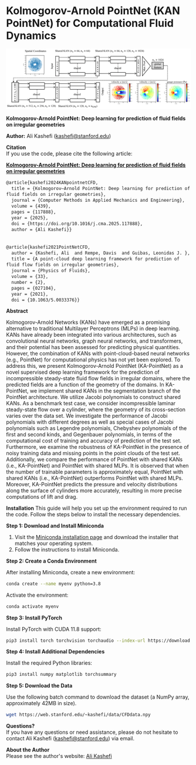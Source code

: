 # Kolmogorov-Arnold PointNet (KAN PointNet) for Computational Fluid Dynamics
![pic](./PointNetKAN.png)

**Kolmogorov-Arnold PointNet: Deep learning for prediction of fluid fields on irregular geometries**

**Author:** Ali Kashefi (kashefi@stanford.edu) 

**Citation** <br>
If you use the code, please cite the following article: <br>

**[Kolmogorov-Arnold PointNet: Deep learning for prediction of fluid fields on irregular geometries](https://doi.org/10.1016/j.cma.2025.117888)**

    @article{kashefi2024KANpointnetCFD,
      title = {Kolmogorov–Arnold PointNet: Deep learning for prediction of fluid fields on irregular geometries},
      journal = {Computer Methods in Applied Mechanics and Engineering},
      volume = {439},
      pages = {117888},
      year = {2025},
      doi = {https://doi.org/10.1016/j.cma.2025.117888},
      author = {Ali Kashefi}}


    @article{kashefi2021PointNetCFD, 
      author = {Kashefi, Ali  and Rempe, Davis  and Guibas, Leonidas J. }, 
      title = {A point-cloud deep learning framework for prediction of fluid flow fields on irregular geometries}, 
      journal = {Physics of Fluids}, 
      volume = {33}, 
      number = {2}, 
      pages = {027104}, 
      year = {2021}, 
      doi = {10.1063/5.0033376}}

**Abstract** <be>

Kolmogorov-Arnold Networks (KANs) have emerged as a promising alternative to traditional Multilayer Perceptrons (MLPs) in deep learning. KANs have already been integrated into various architectures, such as convolutional neural networks, graph neural networks, and transformers, and their potential has been assessed for predicting physical quantities. However, the combination of KANs with point-cloud-based neural networks (e.g., PointNet) for computational physics has not yet been explored. To address this, we present Kolmogorov-Arnold PointNet (KA-PointNet) as a novel supervised deep learning framework for the prediction of incompressible steady-state fluid flow fields in irregular domains, where the predicted fields are a function of the geometry of the domains. In KA-PointNet, we implement shared KANs in the segmentation branch of the PointNet architecture. We utilize Jacobi polynomials to construct shared KANs. As a benchmark test case, we consider incompressible laminar steady-state flow over a cylinder, where the geometry of its cross-section varies over the data set. We investigate the performance of Jacobi polynomials with different degrees as well as special cases of Jacobi polynomials such as Legendre polynomials, Chebyshev polynomials of the first and second kinds, and Gegenbauer polynomials, in terms of the computational cost of training and accuracy of prediction of the test set. Furthermore, we examine the robustness of KA-PointNet in the presence of noisy training data and missing points in the point clouds of the test set. Additionally, we compare the performance of PointNet with shared KANs (i.e., KA-PointNet) and PointNet with shared MLPs. It is observed that when the number of trainable parameters is approximately equal, PointNet with shared KANs (i.e., KA-PointNet) outperforms PointNet with shared MLPs. Moreover, KA-PointNet predicts the pressure and velocity distributions along the surface of cylinders more accurately, resulting in more precise computations of lift and drag.

**Installation** <be>
This guide will help you set up the environment required to run the code. Follow the steps below to install the necessary dependencies.

**Step 1: Download and Install Miniconda**

1. Visit the [Miniconda installation page](https://docs.conda.io/en/latest/miniconda.html) and download the installer that matches your operating system.
2. Follow the instructions to install Miniconda.

**Step 2: Create a Conda Environment**

After installing Miniconda, create a new environment:

```bash
conda create --name myenv python=3.8
```

Activate the environment:

```bash
conda activate myenv
```

**Step 3: Install PyTorch**

Install PyTorch with CUDA 11.8 support:

```bash
pip3 install torch torchvision torchaudio --index-url https://download.pytorch.org/whl/cu118
```

**Step 4: Install Additional Dependencies**

Install the required Python libraries:

```bash
pip3 install numpy matplotlib torchsummary
```

**Step 5: Download the Data** <be>

Use the following batch command to download the dataset (a NumPy array, approximately 42MB in size).

```bash
wget https://web.stanford.edu/~kashefi/data/CFDdata.npy
```

**Questions?** <br>
If you have any questions or need assistance, please do not hesitate to contact Ali Kashefi (kashefi@stanford.edu) via email. 

**About the Author** <br>
Please see the author's website: [Ali Kashefi](https://web.stanford.edu/~kashefi/) 
